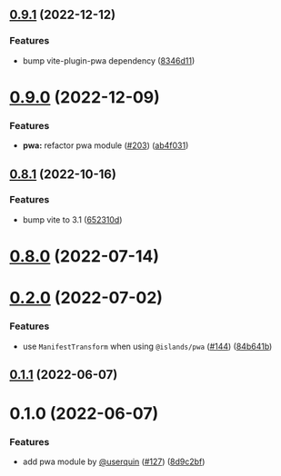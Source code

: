 ## [0.9.1](https://github.com/ElMassimo/iles/compare/pwa@0.9.0...pwa@0.9.1) (2022-12-12)


### Features

* bump vite-plugin-pwa dependency ([8346d11](https://github.com/ElMassimo/iles/commit/8346d11e5c188bfccae5fcce102b7834d1c513f1))



# [0.9.0](https://github.com/ElMassimo/iles/compare/pwa@0.8.1...pwa@0.9.0) (2022-12-09)


### Features

* **pwa:** refactor pwa module ([#203](https://github.com/ElMassimo/iles/issues/203)) ([ab4f031](https://github.com/ElMassimo/iles/commit/ab4f031bb28ef1b98776439fbe6b4999abf0a430))



## [0.8.1](https://github.com/ElMassimo/iles/compare/pwa@0.8.0...pwa@0.8.1) (2022-10-16)


### Features

* bump vite to 3.1 ([652310d](https://github.com/ElMassimo/iles/commit/652310d32dc7574eab05008a358e3592487da0e7))



# [0.8.0](https://github.com/ElMassimo/iles/compare/pwa@0.2.0...pwa@0.8.0) (2022-07-14)



# [0.2.0](https://github.com/ElMassimo/iles/compare/pwa@0.1.1...pwa@0.2.0) (2022-07-02)


### Features

* use `ManifestTransform` when using `@islands/pwa` ([#144](https://github.com/ElMassimo/iles/issues/144)) ([84b641b](https://github.com/ElMassimo/iles/commit/84b641be2ddb242162c2e670d7cbe95496c1a182))



## [0.1.1](https://github.com/ElMassimo/iles/compare/pwa@0.1.0...pwa@0.1.1) (2022-06-07)



# 0.1.0 (2022-06-07)


### Features

* add pwa module by [@userquin](https://github.com/userquin) ([#127](https://github.com/ElMassimo/iles/issues/127)) ([8d9c2bf](https://github.com/ElMassimo/iles/commit/8d9c2bfb12ae5326815b34699b3c75e03bb7a2de))



